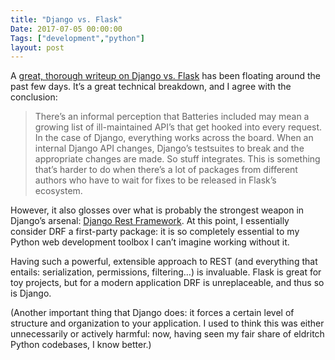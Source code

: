 ```yaml
---
title: "Django vs. Flask"
Date: 2017-07-05 00:00:00
Tags: ["development","python"]
layout: post
---
```


<p>A <a href="https://www.git-pull.com/code_explorer/django-vs-flask.html">great, thorough writeup on Django vs. Flask</a> has been floating around the past few days.  It’s a great technical breakdown, and I agree with the conclusion:</p>


<blockquote>
<p>There’s an informal perception that Batteries included may mean a growing list of ill-maintained API’s that get hooked into every request. In the case of Django, everything works across the board. When an internal Django API changes, Django’s testsuites to break and the appropriate changes are made. So stuff integrates. This is something that’s harder to do when there’s a lot of packages from different authors who have to wait for fixes to be released in Flask’s ecosystem.</p>
</blockquote>


<p>However, it also glosses over what is probably the strongest weapon in Django’s arsenal: <a href="http://django-rest-framework.org">Django Rest Framework</a>.  At this point, I essentially consider DRF a first-party package: it is so completely essential to my Python web development toolbox I can’t imagine working without it.</p>


<p>Having such a powerful, extensible approach to REST (and everything that entails: serialization, permissions, filtering…) is invaluable.  Flask is great for toy projects, but for a modern application DRF is unreplaceable, and thus so is Django.</p>


<p>(Another important thing that Django does: it forces a certain level of structure and organization to your application.  I used to think this was either unnecessarily or actively harmful: now, having seen my fair share of eldritch Python codebases, I know better.)
</p>
	
